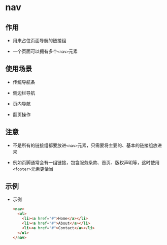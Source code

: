 # nav

## 作用

  - 用来占位页面导航的链接组

  - 一个页面可以拥有多个`<nav>`元素

## 使用场景

  - 传统导航条

  - 侧边栏导航

  - 页内导航

  - 翻页操作

## 注意

  - 不是所有的链接组都要放进`<nav>`元素，只需要将主要的、基本的链接组放进来

  - 例如页脚通常会有一组链接，包含服务条款、首页、版权声明等，这时使用`<footer>`元素更恰当

## 示例

  - 示例

    ```html
    <nav>
      <ul>
        <li><a href="#">Home</a></li>
        <li><a href="#">About</a></li>
        <li><a href="#">Contact</a></li>
      </ul>
    </nav>
    ```
